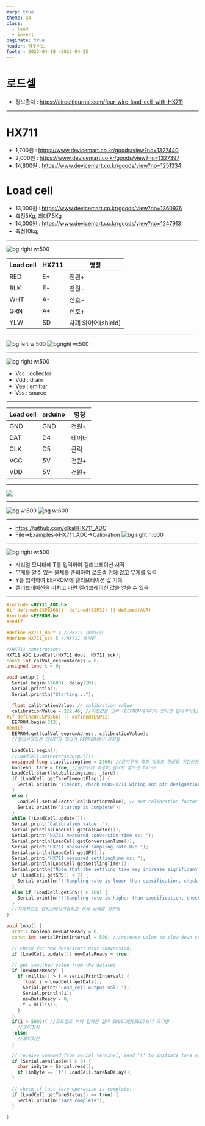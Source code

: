 ```yaml
---
marp: true
theme: a4
class:
  - lead
  - invert
paginate: true
header: 아두이노
footer: 2023-04-18 ~2023-04-25
---
```


# 로드셀
* 정보출처 : https://circuitjournal.com/four-wire-load-cell-with-HX711

---

# HX711
* 1,700원 : https://www.devicemart.co.kr/goods/view?no=1327440
* 2,000원 : https://www.devicemart.co.kr/goods/view?no=1327397
* 14,800원 : https://www.devicemart.co.kr/goods/view?no=1251334
# Load cell
* 13,000원 : https://www.devicemart.co.kr/goods/view?no=1360976
* 측정5Kg, 최대7.5Kg
* 14,000원 : https://www.devicemart.co.kr/goods/view?no=1247913
* 측정10kg, 

---

![bg right w:500](../../Marp_images/Arduino/load_cell1.png)

Load cell | HX711 | 명칭
-----|------|------
RED | E+ | 전원+
BLK | E- | 전원-
WHT | A- | 신호-
GRN | A+ | 신호+
YLW | SD | 차폐 와이어(shield)

---

![bg left w:500](../../Marp_images/Arduino/HX711_1.png)
![bgright w:500](../../Marp_images/Arduino/HX711_2.png)

---

![bg right w:500](../../Marp_images/Arduino/CDES.png)
* Vcc : collector
* Vdd : drain
* Vee : emitter
* Vss : source

---

Load cell | arduino | 명칭
-----|------|------
GND | GND | 전원-
DAT | D4 | 데이터
CLK | D5 | 클럭
VCC | 5V | 전원+
VDD | 5V | 전원+

---

![](../../Marp_images/Arduino/hx711_wire.png)

---

![bg w:600](../../Marp_images/Arduino/lib.png)
![bg w:600](../../Marp_images/Arduino/lib2.png)

---

* https://github.com/olkal/HX711_ADC
* File->Examples->HX711_ADC->Calibration
![bg right h:600](../../Marp_images/Arduino/hx711_3.png)

---

![bg right w:500](../../Marp_images/Arduino/calibration.png)
* 시리얼 모니터에 T를 입력하여 켈리브레이션 시작
* 무게를 알수 있는 물체를 준비하여 로드셀 위에 얹고 무게를 입력
* Y를 입력하여 EEPROM에 켈리브레이션 값 기록
* 켈리브레이션을 마치고 나면 켈리브레이션 값을 얻을 수 있음

---

```C++
#include <HX711_ADC.h>
#if defined(ESP8266)|| defined(ESP32) || defined(AVR)
#include <EEPROM.h>
#endif

#define HX711_dout 4 //HX711 데이터핀
#define HX711_sck 5 //HX711 클럭핀

//HX711 constructor:
HX711_ADC LoadCell(HX711_dout, HX711_sck);
const int calVal_eepromAdress = 0;
unsigned long t = 0;

void setup() {
  Serial.begin(57600); delay(10);
  Serial.println();
  Serial.println("Starting...");

  float calibrationValue; // calibration value
  calibrationValue = 222.46; //직접값을 입력 (EEPROM데이터가 있다면 덮어씌어짐)
#if defined(ESP8266) || defined(ESP32)
  EEPROM.begin(512);
#endif
  EEPROM.get(calVal_eepromAdress, calibrationValue);
  //캘리브레이션 데이터가 있다면 EEPROM에서 가져옴.

  LoadCell.begin();
  //LoadCell.setReverseOutput();
  unsigned long stabilizingtime = 2000; //용기무게 측정 정밀도 향상을 위한안정화시간
  boolean _tare = true; //용기무게 측정이 필요치 않으면 false
  LoadCell.start(stabilizingtime, _tare);
  if (LoadCell.getTareTimeoutFlag()) {
    Serial.println("Timeout, check MCU>HX711 wiring and pin designations");
  }
  else {
    LoadCell.setCalFactor(calibrationValue); // set calibration factor (float)
    Serial.println("Startup is complete");
  }
  while (!LoadCell.update());
  Serial.print("Calibration value: ");
  Serial.println(LoadCell.getCalFactor());
  Serial.print("HX711 measured conversion time ms: ");
  Serial.println(LoadCell.getConversionTime());
  Serial.print("HX711 measured sampling rate HZ: ");
  Serial.println(LoadCell.getSPS());
  Serial.print("HX711 measured settlingtime ms: ");
  Serial.println(LoadCell.getSettlingTime());
  Serial.println("Note that the settling time may increase significantly if you use delay() in your sketch!");
  if (LoadCell.getSPS() < 7) {
    Serial.println("!!Sampling rate is lower than specification, check MCU>HX711 wiring and pin designations");
  }
  else if (LoadCell.getSPS() > 100) {
    Serial.println("!!Sampling rate is higher than specification, check MCU>HX711 wiring and pin designations");
  }
  //자체적으로 켈리브레이션을하고 센서 상태를 확인함
}

void loop() {
  static boolean newDataReady = 0;
  const int serialPrintInterval = 500; //increase value to slow down serial print activity

  // check for new data/start next conversion:
  if (LoadCell.update()) newDataReady = true;

  // get smoothed value from the dataset:
  if (newDataReady) {
    if (millis() > t + serialPrintInterval) {
      float i = LoadCell.getData();
      Serial.print("Load_cell output val: ");
      Serial.println(i);
      newDataReady = 0;
      t = millis();
    }
  }
  if(i > 5000){ //로드셀로 부터 입력된 값이 5000그람(5KG)보다 크다면
    //모터정지
  }else{
    //모터회전
  }

  // receive command from serial terminal, send 't' to initiate tare operation:
  if (Serial.available() > 0) {
    char inByte = Serial.read();
    if (inByte == 't') LoadCell.tareNoDelay();
  }

  // check if last tare operation is complete:
  if (LoadCell.getTareStatus() == true) {
    Serial.println("Tare complete");
  }

}
```